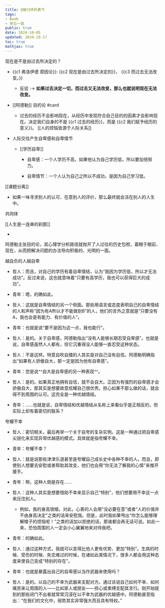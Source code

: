 ```yaml
---
title: @被讨厌的勇气
tags:
- Book
- 岸见一郎
public: true
date: 2024-10-05
updated: 2024-10-17
toc: true
mathjax: true
---
```


现在是不是由过去所决定的？

  + {{c1 弗洛伊德 原因论}}: {{c2 现在是由过去所决定的}}， {{c3 而过去无法改变。}}
    + 反驳 :->  **如果过去决定一切，而过去又无法改变，那么也就说明现在无法改变。**
  + [[阿德勒]] 目的论 #card
    + 过去的经历不会影响现在，从经历中发现符合自己目的的因素才会影响现在。决定我们自身的不是 {{c1 过去的经历}}，而是 {{c2 我们赋予经历的意义}}。
[[人的烦恼皆源于人际关系]]

  + 人际交往产生自卑感和自卑情节

    + [[学历自卑]]

      + 自卑感：一个人学历不高，如果他认为自己学历低，所以要加倍努力。

      + 自卑情节：一个人认为自己之所以不成功，是因为自己学习低。

[[课题分离]]

  + 如果一味寻求别人的认可、在意别人的评价，那么最终就会活在别人的人生中。

共同体

[[人生是一连串的刹那]]

  + 

阿德勒主张目的论，其心理学分析路径就抛开了人过往的历史包袱，着眼于眼前、现在，从而把解决问题的办法导向积极的、光明的一面。

越自负的人越自卑

  + 哲人：而且，对自己的学历有着自卑情结，认为“我因为学历低，所以才无法成功”。反过来说，这也就意味着“只要有高学历，我也可以获得巨大的成功”。

  + 青年：嗯，的确如此。

  + 哲人：这就是自卑情结的另一个侧面。那些用语言或态度表明自己的自卑情结的人和声称“因为有A所以才不能做到B”的人，他们的言外之意就是“只要没有A，我也会是有能力、有价值的人”。

  + 青年：也就是说“要不是因为这一点，我也能行”。

  + 哲人：是的。关于自卑感，阿德勒指出“没有人能够长期忍受自卑感”。也就是说，自卑感虽然人人都有，但它沉重得没人能够一直忍受这种状态。

  + 哲人：不是这样。特意自吹自擂的人其实是对自己没有自信。阿德勒明确指出“如果有人骄傲自大，那一定是因为他有自卑感”。

  + 青年：您是说^^自大是自卑感的另一种表现^^。

  + 哲人：是的。如果真正地拥有自信，就不会自大。正因为有强烈的自卑感才会骄傲自大，那其实是想要故意炫耀自己很优秀。担心如果不那么做的话，就会得不到周围的认可。这完全是一种优越情结。

  + 青年：……也就是说，自卑情结和优越情结从名称上来看似乎是正相反的，但实际上却有着密切的联系？

夸耀不幸

  + 哲人：密切相关。最后再举一个关于自夸的复杂实例。这是一种通过把自卑感尖锐化来实现异常优越感的模式。具体就是指夸耀不幸。

  + 青年：夸耀不幸？

  + 哲人：就是说那些津津乐道甚至是夸耀自己成长史中各种不幸的人。而且，即使别人想要去安慰或者帮助其改变，他们也会用“你无法了解我的心情”来推开援手。

  + 青年：啊，这种人倒是存在……

  + 哲人：这种人其实是想要借助不幸来显示自己“特别”，他们想要用不幸这一点来压住别人。

    + 例如，我的身高很矮。对此，心善的人会用“没必要在意”或者“人的价值并不由身高决定”之类的话来安慰我。但是，此时我如果甩出“你怎么能够理解矮子的烦恼呢！”之类的话加以拒绝的话，那谁都会再无话可说。如此一来，恐怕周围的人一定会小心翼翼地来对待我吧。

  + 青年：的确如此。

  + 哲人：通过这种方式，我就可以变得比他人更有优势、更加“特别”。生病的时候、受伤的时候、失恋难过的时候，在诸如此类情况下，很多人都会用这种态度来使自己变成“特别的存在”。

  + 青年：也就是暴露出自己的自卑感以当作武器来使用吗？

  + 哲人：是的。以自己的不幸为武器来支配对方。通过诉说自己如何不幸、如何痛苦来让周围的人——比如家人或朋友——担心或束缚支配其言行。刚开始提到的那些闭门不出者就常常沉浸在以不幸为武器的优越感中。阿德勒甚至指出：“在我们的文化中，弱势其实非常强大而且具有特权。”


